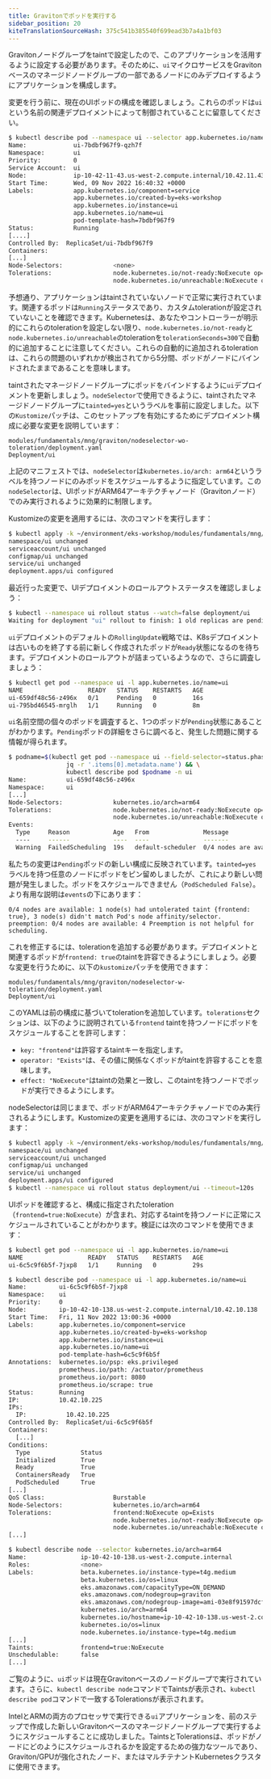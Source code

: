 ```yaml
---
title: Gravitonでポッドを実行する
sidebar_position: 20
kiteTranslationSourceHash: 375c541b385540f699ead3b7a4a1bf03
---
```


Gravitonノードグループをtaintで設定したので、このアプリケーションを活用するように設定する必要があります。そのために、`ui`マイクロサービスをGravitonベースのマネージドノードグループの一部であるノードにのみデプロイするようにアプリケーションを構成します。

変更を行う前に、現在のUIポッドの構成を確認しましょう。これらのポッドは`ui`という名前の関連デプロイメントによって制御されていることに留意してください。

```bash
$ kubectl describe pod --namespace ui --selector app.kubernetes.io/name=ui
Name:             ui-7bdbf967f9-qzh7f
Namespace:        ui
Priority:         0
Service Account:  ui
Node:             ip-10-42-11-43.us-west-2.compute.internal/10.42.11.43
Start Time:       Wed, 09 Nov 2022 16:40:32 +0000
Labels:           app.kubernetes.io/component=service
                  app.kubernetes.io/created-by=eks-workshop
                  app.kubernetes.io/instance=ui
                  app.kubernetes.io/name=ui
                  pod-template-hash=7bdbf967f9
Status:           Running
[....]
Controlled By:  ReplicaSet/ui-7bdbf967f9
Containers:
[...]
Node-Selectors:              <none>
Tolerations:                 node.kubernetes.io/not-ready:NoExecute op=Exists for 300s
                             node.kubernetes.io/unreachable:NoExecute op=Exists for 300s
```

予想通り、アプリケーションはtaintされていないノードで正常に実行されています。関連するポッドは`Running`ステータスであり、カスタムtolerationが設定されていないことを確認できます。Kubernetesは、あなたやコントローラーが明示的にこれらのtolerationを設定しない限り、`node.kubernetes.io/not-ready`と`node.kubernetes.io/unreachable`のtolerationを`tolerationSeconds=300`で自動的に追加することに注意してください。これらの自動的に追加されるtolerationは、これらの問題のいずれかが検出されてから5分間、ポッドがノードにバインドされたままであることを意味します。

taintされたマネージドノードグループにポッドをバインドするように`ui`デプロイメントを更新しましょう。`nodeSelector`で使用できるように、taintされたマネージドノードグループに`tainted=yes`というラベルを事前に設定しました。以下の`Kustomize`パッチは、このセットアップを有効にするためにデプロイメント構成に必要な変更を説明しています：

```kustomization
modules/fundamentals/mng/graviton/nodeselector-wo-toleration/deployment.yaml
Deployment/ui
```
上記のマニフェストでは、`nodeSelector`は`kubernetes.io/arch: arm64`というラベルを持つノードにのみポッドをスケジュールするように指定しています。この`nodeSelector`は、UIポッドがARM64アーキテクチャノード（Gravitonノード）でのみ実行されるように効果的に制限します。

Kustomizeの変更を適用するには、次のコマンドを実行します：

```bash
$ kubectl apply -k ~/environment/eks-workshop/modules/fundamentals/mng/graviton/nodeselector-wo-toleration/
namespace/ui unchanged
serviceaccount/ui unchanged
configmap/ui unchanged
service/ui unchanged
deployment.apps/ui configured
```

最近行った変更で、UIデプロイメントのロールアウトステータスを確認しましょう：

```bash
$ kubectl --namespace ui rollout status --watch=false deployment/ui
Waiting for deployment "ui" rollout to finish: 1 old replicas are pending termination...
```

`ui`デプロイメントのデフォルトの`RollingUpdate`戦略では、K8sデプロイメントは古いものを終了する前に新しく作成されたポッドが`Ready`状態になるのを待ちます。デプロイメントのロールアウトが詰まっているようなので、さらに調査しましょう：

```bash hook=pending-pod
$ kubectl get pod --namespace ui -l app.kubernetes.io/name=ui
NAME                  READY   STATUS    RESTARTS   AGE
ui-659df48c56-z496x   0/1     Pending   0          16s
ui-795bd46545-mrglh   1/1     Running   0          8m
```

`ui`名前空間の個々のポッドを調査すると、1つのポッドが`Pending`状態にあることがわかります。`Pending`ポッドの詳細をさらに調べると、発生した問題に関する情報が得られます。

```bash
$ podname=$(kubectl get pod --namespace ui --field-selector=status.phase=Pending -o json | \
                jq -r '.items[0].metadata.name') && \
                kubectl describe pod $podname -n ui
Name:           ui-659df48c56-z496x
Namespace:      ui
[...]
Node-Selectors:              kubernetes.io/arch=arm64
Tolerations:                 node.kubernetes.io/not-ready:NoExecute op=Exists for 300s
                             node.kubernetes.io/unreachable:NoExecute op=Exists for 300s
Events:
  Type     Reason            Age   From               Message
  ----     ------            ----  ----               -------
  Warning  FailedScheduling  19s   default-scheduler  0/4 nodes are available: 1 node(s) had untolerated taint {frontend: true}, 3 node(s) didn't match Pod's node affinity/selector. preemption: 0/4 nodes are available: 4 Preemption is not helpful for scheduling.
```

私たちの変更は`Pending`ポッドの新しい構成に反映されています。`tainted=yes`ラベルを持つ任意のノードにポッドをピン留めしましたが、これにより新しい問題が発生しました。ポッドをスケジュールできません（`PodScheduled False`）。より有用な説明は`events`の下にあります：

```text
0/4 nodes are available: 1 node(s) had untolerated taint {frontend: true}, 3 node(s) didn't match Pod's node affinity/selector. preemption: 0/4 nodes are available: 4 Preemption is not helpful for scheduling.
```

これを修正するには、tolerationを追加する必要があります。デプロイメントと関連するポッドが`frontend: true`のtaintを許容できるようにしましょう。必要な変更を行うために、以下の`kustomize`パッチを使用できます：

```kustomization
modules/fundamentals/mng/graviton/nodeselector-w-toleration/deployment.yaml
Deployment/ui
```
このYAMLは前の構成に基づいてtolerationを追加しています。`tolerations`セクションは、以下のように説明されている`frontend` taintを持つノードにポッドをスケジュールすることを許可します：
- `key: "frontend"`は許容するtaintキーを指定します。
- `operator: "Exists"`は、その値に関係なくポッドがtaintを許容することを意味します。
- `effect: "NoExecute"`はtaintの効果と一致し、このtaintを持つノードでポッドが実行できるようにします。

nodeSelectorは同じままで、ポッドがARM64アーキテクチャノードでのみ実行されるようにします。Kustomizeの変更を適用するには、次のコマンドを実行します：

```bash
$ kubectl apply -k ~/environment/eks-workshop/modules/fundamentals/mng/graviton/nodeselector-w-toleration/
namespace/ui unchanged
serviceaccount/ui unchanged
configmap/ui unchanged
service/ui unchanged
deployment.apps/ui configured
$ kubectl --namespace ui rollout status deployment/ui --timeout=120s
```

UIポッドを確認すると、構成に指定されたtoleration（`frontend=true:NoExecute`）が含まれ、対応するtaintを持つノードに正常にスケジュールされていることがわかります。検証には次のコマンドを使用できます：

```bash
$ kubectl get pod --namespace ui -l app.kubernetes.io/name=ui
NAME                  READY   STATUS    RESTARTS   AGE
ui-6c5c9f6b5f-7jxp8   1/1     Running   0          29s
```

```bash
$ kubectl describe pod --namespace ui -l app.kubernetes.io/name=ui
Name:         ui-6c5c9f6b5f-7jxp8
Namespace:    ui
Priority:     0
Node:         ip-10-42-10-138.us-west-2.compute.internal/10.42.10.138
Start Time:   Fri, 11 Nov 2022 13:00:36 +0000
Labels:       app.kubernetes.io/component=service
              app.kubernetes.io/created-by=eks-workshop
              app.kubernetes.io/instance=ui
              app.kubernetes.io/name=ui
              pod-template-hash=6c5c9f6b5f
Annotations:  kubernetes.io/psp: eks.privileged
              prometheus.io/path: /actuator/prometheus
              prometheus.io/port: 8080
              prometheus.io/scrape: true
Status:       Running
IP:           10.42.10.225
IPs:
  IP:           10.42.10.225
Controlled By:  ReplicaSet/ui-6c5c9f6b5f
Containers:
  [...]
Conditions:
  Type              Status
  Initialized       True
  Ready             True
  ContainersReady   True
  PodScheduled      True
[...]
QoS Class:                   Burstable
Node-Selectors:              kubernetes.io/arch=arm64
Tolerations:                 frontend:NoExecute op=Exists
                             node.kubernetes.io/not-ready:NoExecute op=Exists for 300s
                             node.kubernetes.io/unreachable:NoExecute op=Exists for 300s
[...]
```

```bash
$ kubectl describe node --selector kubernetes.io/arch=arm64
Name:               ip-10-42-10-138.us-west-2.compute.internal
Roles:              <none>
Labels:             beta.kubernetes.io/instance-type=t4g.medium
                    beta.kubernetes.io/os=linux
                    eks.amazonaws.com/capacityType=ON_DEMAND
                    eks.amazonaws.com/nodegroup=graviton
                    eks.amazonaws.com/nodegroup-image=ami-03e8f91597dcf297b
                    kubernetes.io/arch=arm64
                    kubernetes.io/hostname=ip-10-42-10-138.us-west-2.compute.internal
                    kubernetes.io/os=linux
                    node.kubernetes.io/instance-type=t4g.medium
[...]
Taints:             frontend=true:NoExecute
Unschedulable:      false
[...]
```

ご覧のように、`ui`ポッドは現在Gravitonベースのノードグループで実行されています。さらに、`kubectl describe node`コマンドでTaintsが表示され、`kubectl describe pod`コマンドで一致するTolerationsが表示されます。

IntelとARMの両方のプロセッサで実行できる`ui`アプリケーションを、前のステップで作成した新しいGravitonベースのマネージドノードグループで実行するようにスケジュールすることに成功しました。TaintsとTolerationsは、ポッドがノードにどのようにスケジュールされるかを設定するための強力なツールであり、Graviton/GPUが強化されたノード、またはマルチテナントKubernetesクラスタに使用できます。
